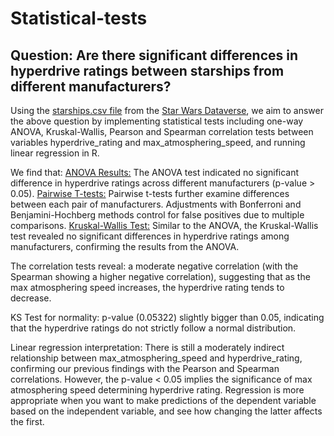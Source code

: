 # Statistical-tests
## Question: Are there significant differences in hyperdrive ratings between starships from different manufacturers?

Using the [starships.csv file](https://github.com/mariaciko/Statistical-tests/blob/main/starships.csv) from the [Star Wars Dataverse](https://www.kaggle.com/datasets/jsphyg/star-wars), we aim to answer the above question by implementing statistical tests including one-way ANOVA, Kruskal-Wallis, Pearson and Spearman correlation tests between variables hyperdrive_rating and max_atmosphering_speed, and running linear regression in R.

We find that:
  <ins>ANOVA Results:</ins> The ANOVA test indicated no significant difference in hyperdrive ratings across different manufacturers (p-value > 0.05).
  <ins>Pairwise T-tests:</ins> Pairwise t-tests further examine differences between each pair of manufacturers. Adjustments with Bonferroni and Benjamini-Hochberg methods control for false positives due to multiple comparisons.
  <ins>Kruskal-Wallis Test:</ins> Similar to the ANOVA, the Kruskal-Wallis test revealed no significant differences in hyperdrive ratings among manufacturers, confirming the results from the ANOVA.

The correlation tests reveal:
  a moderate negative correlation (with the Spearman showing a higher negative correlation), suggesting that as the max atmosphering speed increases, the hyperdrive rating tends to decrease.

KS Test for normality:
  p-value (0.05322) slightly bigger than 0.05, indicating that the hyperdrive ratings do not strictly follow a normal distribution.

Linear regression interpretation:
  There is still a moderately indirect relationship between max_atmosphering_speed and hyperdrive_rating, confirming our previous findings with the Pearson and Spearman correlations.
  However, the p-value < 0.05 implies the significance of max atmosphering speed determining hyperdrive rating.
  Regression is more appropriate when you want to make predictions of the dependent variable based on the independent variable, and see how changing the latter affects the first.
